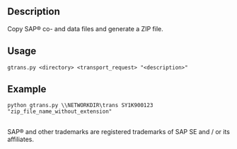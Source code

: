 ## Description
Copy SAP® co- and data files and generate a ZIP file.

## Usage
```
gtrans.py <directory> <transport_request> "<description>"
```

## Example
```
python gtrans.py \\NETWORKDIR\trans SY1K900123 "zip_file_name_without_extension"
```

##
SAP® and other trademarks are registered trademarks of SAP SE and / or its affiliates.
